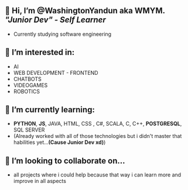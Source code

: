 ## 👋 Hi, I’m @WashingtonYandun aka WMYM. ***"Junior Dev" - Self Learner***
- Currently studying software engineering 
 
## 👀 I’m interested in:
- AI 
- WEB DEVELOPMENT - FRONTEND
- CHATBOTS
- VIDEOGAMES
- ROBOTICS
 
## 🌱 I’m currently learning:
- **PYTHON**, **JS**, JAVA, HTML, CSS , C#, SCALA, C, C++, **POSTGRESQL**, SQL SERVER
- (Already worked with all of those technologies but i didn't master that habilities yet...**(Cause Junior Dev xd)**)
 
## 💞️ I’m looking to collaborate on...
- all projects where i could help because that way i can learn more and improve in all aspects

<!---
WashingtonYandun/WashingtonYandun is a ✨ special ✨ repository because its `README.md` (this file) appears on your GitHub profile.
You can click the Preview link to take a look at your changes.
--->
<!---📫 How to reach me "soon xd"--->
